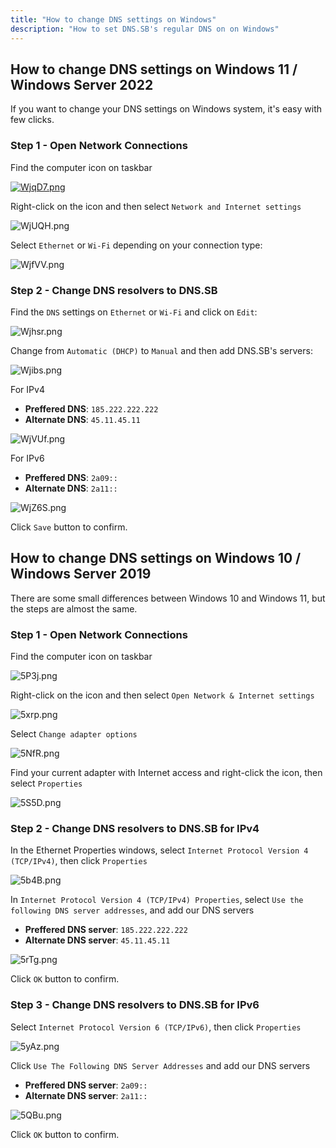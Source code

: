 ```yaml
---
title: "How to change DNS settings on Windows"
description: "How to set DNS.SB's regular DNS on on Windows"
---
```


## How to change DNS settings on Windows 11 / Windows Server 2022

If you want to change your DNS settings on Windows system, it's easy with few clicks.

### Step 1 - Open Network Connections

Find the computer icon on taskbar

[![WjqD7.png](https://s3.image.hosting/2023/01/11/WjqD7.png)](https://image.hosting/image/WjqD7)

Right-click on the icon and then select `Network and Internet settings`

![WjUQH.png](https://s3.image.hosting/2023/01/11/WjUQH.png)

Select `Ethernet` or `Wi-Fi` depending on your connection type:

![WjfVV.png](https://s3.image.hosting/2023/01/11/WjfVV.png)

### Step 2 - Change DNS resolvers to DNS.SB

Find the `DNS` settings on `Ethernet` or `Wi-Fi` and click on `Edit`:

![Wjhsr.png](https://s3.image.hosting/2023/01/11/Wjhsr.png)

Change from `Automatic (DHCP)` to `Manual` and then add DNS.SB's servers:

![Wjibs.png](https://s3.image.hosting/2023/01/11/Wjibs.png)

For IPv4

- **Preffered DNS**: `185.222.222.222`
- **Alternate DNS**: `45.11.45.11`

![WjVUf.png](https://s3.image.hosting/2023/01/11/WjVUf.png)

For IPv6

- **Preffered DNS**: `2a09::`
- **Alternate DNS**: `2a11::`

![WjZ6S.png](https://s3.image.hosting/2023/01/11/WjZ6S.png)

Click `Save` button to confirm.

## How to change DNS settings on Windows 10 / Windows Server 2019

There are some small differences between Windows 10 and Windows 11, but the steps are almost the same.

### Step 1 - Open Network Connections

Find the computer icon on taskbar

![5P3j.png](https://s3.image.hosting/2021/07/02/5P3j.png)

Right-click on the icon and then select `Open Network & Internet settings`

![5xrp.png](https://s3.image.hosting/2021/07/02/5xrp.png)

Select `Change adapter options`

![5NfR.png](https://s3.image.hosting/2021/07/02/5NfR.png)

Find your current adapter with Internet access and right-click the icon, then select `Properties`

![5S5D.png](https://s3.image.hosting/2021/07/02/5S5D.png)

### Step 2 - Change DNS resolvers to DNS.SB for IPv4

In the Ethernet Properties windows, select `Internet Protocol Version 4 (TCP/IPv4)`, then click `Properties`

![5b4B.png](https://s3.image.hosting/2021/07/02/5b4B.png)

In `Internet Protocol Version 4 (TCP/IPv4) Properties`, select `Use the following DNS server addresses`, and add our DNS servers

- **Preffered DNS server**: `185.222.222.222`
- **Alternate DNS server**: `45.11.45.11`

![5rTg.png](https://s3.image.hosting/2021/07/02/5rTg.png)

Click `OK` button to confirm.

### Step 3 - Change DNS resolvers to DNS.SB for IPv6

Select `Internet Protocol Version 6 (TCP/IPv6)`, then click `Properties`

![5yAz.png](https://s3.image.hosting/2021/07/02/5yAz.png)

Click `Use The Following DNS Server Addresses` and add our DNS servers

- **Preffered DNS server**: `2a09::`
- **Alternate DNS server**: `2a11::`

![5QBu.png](https://s3.image.hosting/2021/07/02/5QBu.png)

Click `OK` button to confirm.
